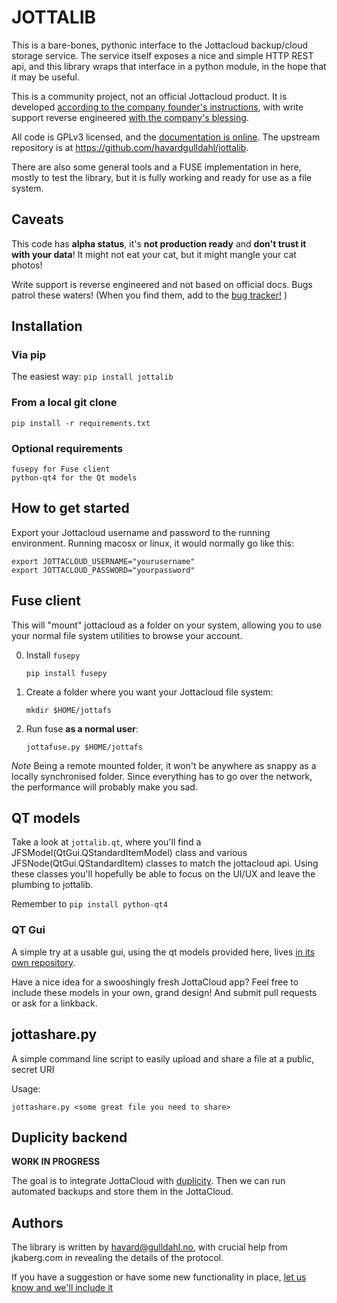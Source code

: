 # JOTTALIB #

This is a bare-bones, pythonic interface to the Jottacloud backup/cloud storage service. The service itself exposes a nice and simple HTTP REST api, and this library wraps that interface in a python module, in the hope that it may be useful.

This is a community project, not an official Jottacloud product. It is developed [according to the company founder's instructions](http://forum.jotta.no/jotta/topics/api_http), with write support reverse engineered [with the company's blessing](http://forum.jotta.no/jotta/topics/jotta_api_for_remote_storage_fetch#reply_14928642).

All code is GPLv3 licensed, and the [documentation is online](https://pythonhosted.org/jottalib/). The upstream repository is at https://github.com/havardgulldahl/jottalib.

There are also some general tools and a FUSE implementation in here, mostly to test the library, but it is fully working and ready for use as a file system.

## Caveats

This code has **alpha status**, it's **not production ready** and **don't trust it with your data**! It might not eat your cat, but it might mangle your cat photos!

Write support is reverse engineered and not based on official docs. Bugs patrol these waters! (When you find them, add to the [bug tracker!](https://github.com/havardgulldahl/jottalib/issues/) )

## Installation

### Via pip

The easiest way: `pip install jottalib`

### From a local git clone

`pip install -r requirements.txt`

### Optional requirements

    fusepy for Fuse client
	python-qt4 for the Qt models

## How to get started

Export your Jottacloud username and password to the running environment. Running macosx or linux, it would normally go like this:

    export JOTTACLOUD_USERNAME="yourusername"
    export JOTTACLOUD_PASSWORD="yourpassword"

## Fuse client

This will "mount" jottacloud as a folder on your system, allowing you to use your normal file system utilities to browse your account.

0. Install `fusepy`

       pip install fusepy

1. Create a folder where you want your Jottacloud file system: 

       mkdir $HOME/jottafs

2. Run fuse **as a normal user**: 

       jottafuse.py $HOME/jottafs

*Note* Being a remote mounted folder, it won't be anywhere as snappy as a locally synchronised folder. Since everything has to go over the network, the performance will probably make you sad. 

## QT models

Take a look at `jottalib.qt`, where you'll find a JFSModel(QtGui.QStandardItemModel) class and various JFSNode(QtGui.QStandardItem) classes to match the jottacloud api. Using these classes you'll hopefully be able to focus on the UI/UX and leave the plumbing to jottalib.

Remember to `pip install python-qt4`

### QT Gui

A simple try at a usable gui, using the qt models provided here, lives [in its own repository](https://https://github.com/havardgulldahl/jottagui).

Have a nice idea for a swooshingly fresh JottaCloud app? Feel free to include these models in your own, grand design! And submit pull requests or ask for a linkback.

## jottashare.py

A simple command line script to easily upload and share a file at a public, secret URI

Usage: 

	jottashare.py <some great file you need to share>

## Duplicity backend

**WORK IN PROGRESS** 

The goal is to integrate JottaCloud with [duplicity](http://duplicity.nongnu.org/). Then we can run automated backups and store them in the JottaCloud.

## Authors

The library is written by havard@gulldahl.no, with crucial help from jkaberg.com in revealing the details of the protocol.

If you have a suggestion or have some new functionality in place, [let us know and we'll include it](https://github.com/havardgulldahl/jottalib/issues/) 
